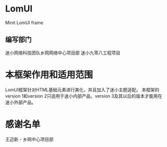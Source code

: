 # LomUI
Minit LomUI frame
## 编写部门
迷小网络科技团队乡网网络中心项目部
迷小九零八工程项目
# 本框架作用和适用范围
LomUI框架针对HTML基础元素进行美化，并且加入了迷小主题适配。
本框架的version 1和version 2只适用于迷小内部产品，version 3及其以后的版本才能用在迷小外部产品。
# 感谢名单
王迈新 - 乡网中心项目部
